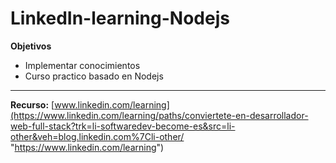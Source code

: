 # LinkedIn-learning-Nodejs
**Objetivos**
- Implementar conocimientos
- Curso practico basado en Nodejs

------------
**Recurso:**
[www.linkedin.com/learning](https://www.linkedin.com/learning/paths/conviertete-en-desarrollador-web-full-stack?trk=li-softwaredev-become-es&src=li-other&veh=blog.linkedin.com%7Cli-other/ "https://www.linkedin.com/learning")
